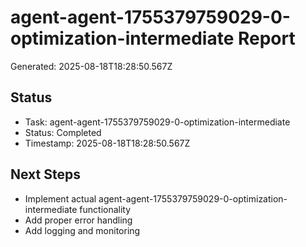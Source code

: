 # agent-agent-1755379759029-0-optimization-intermediate Report

Generated: 2025-08-18T18:28:50.567Z

## Status
- Task: agent-agent-1755379759029-0-optimization-intermediate
- Status: Completed
- Timestamp: 2025-08-18T18:28:50.567Z

## Next Steps
- Implement actual agent-agent-1755379759029-0-optimization-intermediate functionality
- Add proper error handling
- Add logging and monitoring
